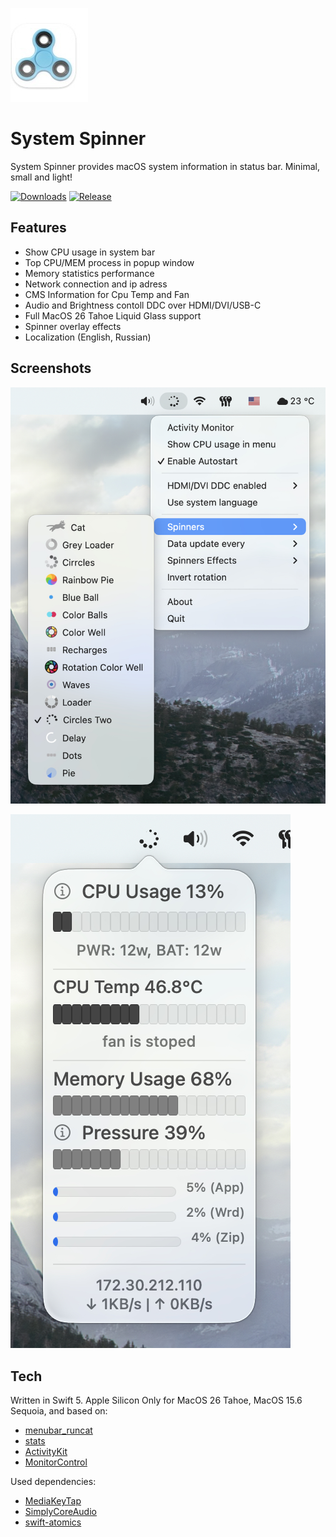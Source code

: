 ![spin_menu](Pictures/icon.jpg)
# System Spinner

System Spinner provides macOS system information in status bar. Minimal, small and light!

[![Downloads](https://img.shields.io/github/downloads/andrey-lysikov/System-Spinner/total)](https://github.com/andrey-lysikov/System-Spinner/releases)
[![Release](https://img.shields.io/github/v/release/andrey-lysikov/System-Spinner)](https://github.com/andrey-lysikov/System-Spinner/releases/latest)

## Features

- Show CPU usage in system bar
- Top CPU/MEM process in popup window
- Memory statistics performance
- Network connection and ip adress
- CMS Information for Cpu Temp and Fan
- Audio and Brightness contoll DDC over HDMI/DVI/USB-C
- Full MacOS 26 Tahoe Liquid Glass support
- Spinner overlay effects
- Localization (English, Russian)

## Screenshots
![spin_menu](Pictures/spin_menu.jpg)

![menu](Pictures/main_window.jpg)
  
## Tech

Written in Swift 5. Apple Silicon Only for MacOS 26 Tahoe, MacOS 15.6 Sequoia, and based on:
- [menubar_runcat](https://github.com/Kyome22/menubar_runcat)
- [stats](https://github.com/exelban/stats)
- [ActivityKit](https://github.com/Kyome22/ActivityKit)
- [MonitorControl](https://github.com/MonitorControl/MonitorControl)

Used dependencies:
- [MediaKeyTap](https://github.com/the0neyouseek/MediaKeyTap)
- [SimplyCoreAudio](https://github.com/rnine/SimplyCoreAudio)
- [swift-atomics](https://github.com/apple/swift-atomics)

